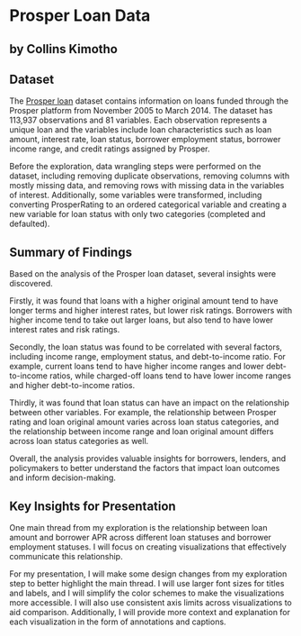 # Prosper Loan Data
## by Collins Kimotho


## Dataset

The [Prosper loan](https://s3.amazonaws.com/udacity-hosted-downloads/ud651/prosperLoanData.csv) dataset contains information on loans funded through the Prosper platform from November 2005 to March 2014. The dataset has 113,937 observations and 81 variables. Each observation represents a unique loan and the variables include loan characteristics such as loan amount, interest rate, loan status, borrower employment status, borrower income range, and credit ratings assigned by Prosper.

Before the exploration, data wrangling steps were performed on the dataset, including removing duplicate observations, removing columns with mostly missing data, and removing rows with missing data in the variables of interest. Additionally, some variables were transformed, including converting ProsperRating to an ordered categorical variable and creating a new variable for loan status with only two categories (completed and defaulted).

## Summary of Findings
Based on the analysis of the Prosper loan dataset, several insights were discovered.

Firstly, it was found that loans with a higher original amount tend to have longer terms and higher interest rates, but lower risk ratings. Borrowers with higher income tend to take out larger loans, but also tend to have lower interest rates and risk ratings.

Secondly, the loan status was found to be correlated with several factors, including income range, employment status, and debt-to-income ratio. For example, current loans tend to have higher income ranges and lower debt-to-income ratios, while charged-off loans tend to have lower income ranges and higher debt-to-income ratios.

Thirdly, it was found that loan status can have an impact on the relationship between other variables. For example, the relationship between Prosper rating and loan original amount varies across loan status categories, and the relationship between income range and loan original amount differs across loan status categories as well.

Overall, the analysis provides valuable insights for borrowers, lenders, and policymakers to better understand the factors that impact loan outcomes and inform decision-making.



## Key Insights for Presentation

One main thread from my exploration is the relationship between loan amount and borrower APR across different loan statuses and borrower employment statuses. I will focus on creating visualizations that effectively communicate this relationship.

For my presentation, I will make some design changes from my exploration step to better highlight the main thread. I will use larger font sizes for titles and labels, and I will simplify the color schemes to make the visualizations more accessible. I will also use consistent axis limits across visualizations to aid comparison. Additionally, I will provide more context and explanation for each visualization in the form of annotations and captions.

